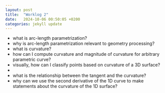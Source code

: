 ```yaml
---
layout: post
title:  "Worklog 2"
date:   2024-10-06 00:50:05 +0200
categories: jekyll update
---
```


* what is arc-length parametrization?
* why is arc-length parametrization relevant to geometry processing?
* what is curvature?
* how can I compute curvature and magnitude of curvature for arbitrary parametric curve?
* visually, how can I classify points based on curvature of a 3D surface?
* 
* what is the relationship between the tangent and the curvature?
* why can we use the second derivative of the 1D curve to make statements about the curvature of the 1D surface?